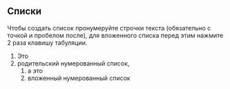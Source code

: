 ## Списки

Чтобы создать список пронумеруйте строчки текста (обязательно с точкой и пробелом после), для вложенного списка перед этим нажмите 2 раза клавишу табуляции.

1. Это
1. родительский нумерованный список,
    1. а это
    1. вложенный нумерованный список
